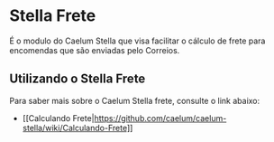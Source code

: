 # Stella Frete

É o modulo do Caelum Stella que visa facilitar o cálculo de frete para encomendas que são enviadas pelo Correios.


## Utilizando o Stella Frete
Para saber mais sobre o Caelum Stella frete, consulte o link abaixo:

* [[Calculando Frete|https://github.com/caelum/caelum-stella/wiki/Calculando-Frete]]
